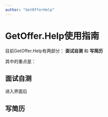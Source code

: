```yaml
---
author: "GetOfferHelp"
---
```


# GetOffer.Help使用指南

目前GetOffer.Help有两部分： **面试自测** 和 **写简历**


其中的重点是：

## 面试自测


进入界面后


## 写简历



